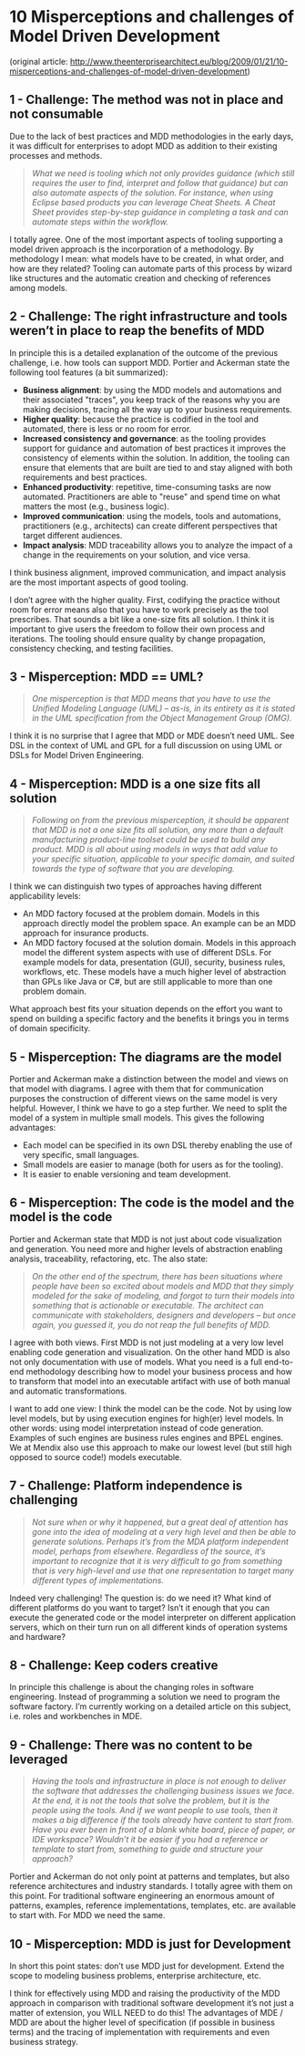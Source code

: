 # 10 Misperceptions and challenges of Model Driven Development

(original article: http://www.theenterprisearchitect.eu/blog/2009/01/21/10-misperceptions-and-challenges-of-model-driven-development)

## 1 - Challenge: The method was not in place and not consumable

Due to the lack of best practices and MDD methodologies in the early days, it was difficult for enterprises to adopt MDD as addition to their existing processes and methods.

> *What we need is tooling which not only provides guidance (which still requires the user to find, interpret and follow that guidance) but can also automate aspects of the solution. For instance, when using Eclipse based products you can leverage Cheat Sheets. A Cheat Sheet provides step-by-step guidance in completing a task and can automate steps within the workflow.*

I totally agree. One of the most important aspects of tooling supporting a model driven approach is the incorporation of a methodology. By methodology I mean: what models have to be created, in what order, and how are they related? Tooling can automate parts of this process by wizard like structures and the automatic creation and checking of references among models.

## 2 - Challenge: The right infrastructure and tools weren’t in place to reap the benefits of MDD

In principle this is a detailed explanation of the outcome of the previous challenge, i.e. how tools can support MDD. Portier and Ackerman state the following tool features (a bit summarized):

- **Business alignment**: by using the MDD models and automations and their associated "traces", you keep track of the reasons why you are making decisions, tracing all the way up to your business requirements.
- **Higher quality**: because the practice is codified in the tool and automated, there is less or no room for error.
- **Increased consistency and governance**: as the tooling provides support for guidance and automation of best practices it improves the consistency of elements within the solution. In addition, the tooling can ensure that elements that are built are tied to and stay aligned with both requirements and best practices.
- **Enhanced productivity**: repetitive, time-consuming tasks are now automated. Practitioners are able to "reuse" and spend time on what matters the most (e.g., business logic).
- **Improved communication**: using the models, tools and automations, practitioners (e.g., architects) can create different perspectives that target different audiences.
- **Impact analysis**: MDD traceability allows you to analyze the impact of a change in the requirements on your solution, and vice versa.

I think business alignment, improved communication, and impact analysis are the most important aspects of good tooling.

I don’t agree with the higher quality. First, codifying the practice without room for error means also that you have to work precisely as the tool prescribes. That sounds a bit like a one-size fits all solution. I think it is important to give users the freedom to follow their own process and iterations. The tooling should ensure quality by change propagation, consistency checking, and testing facilities.

## 3 - Misperception: MDD == UML?

> *One misperception is that MDD means that you have to use the Unified Modeling Language (UML) – as-is, in its entirety as it is stated in the UML specification from the Object Management Group (OMG).*

I think it is no surprise that I agree that MDD or MDE doesn’t need UML. See DSL in the context of UML and GPL for a full discussion on using UML or DSLs for Model Driven Engineering.

## 4 - Misperception: MDD is a one size fits all solution

> *Following on from the previous misperception, it should be apparent that MDD is not a one size fits all solution, any more than a default manufacturing product-line toolset could be used to build any product. MDD is all about using models in ways that add value to your specific situation, applicable to your specific domain, and suited towards the type of software that you are developing.*

I think we can distinguish two types of approaches having different applicability levels:

- An MDD factory focused at the problem domain. Models in this approach directly model the problem space. An example can be an MDD approach for insurance products.
- An MDD factory focused at the solution domain. Models in this approach model the different system aspects with use of different DSLs. For example models for data, presentation (GUI), security, business rules, workflows, etc. These models have a much higher level of abstraction than GPLs like Java or C#, but are still applicable to more than one problem domain.

What approach best fits your situation depends on the effort you want to spend on building a specific factory and the benefits it brings you in terms of domain specificity.

## 5 - Misperception: The diagrams are the model

Portier and Ackerman make a distinction between the model and views on that model with diagrams. I agree with them that for communication purposes the construction of different views on the same model is very helpful. However, I think we have to go a step further. We need to split the model of a system in multiple small models. This gives the following advantages:

- Each model can be specified in its own DSL thereby enabling the use of very specific, small languages.
- Small models are easier to manage (both for users as for the tooling).
- It is easier to enable versioning and team development.

## 6 - Misperception: The code is the model and the model is the code

Portier and Ackerman state that MDD is not just about code visualization and generation. You need more and higher levels of abstraction enabling analysis, traceability, refactoring, etc. The also state:

> *On the other end of the spectrum, there has been situations where people have been so excited about models and MDD that they simply modeled for the sake of modeling, and forgot to turn their models into something that is actionable or executable. The architect can communicate with stakeholders, designers and developers – but once again, you guessed it, you do not reap the full benefits of MDD.*

I agree with both views. First MDD is not just modeling at a very low level enabling code generation and visualization. On the other hand MDD is also not only documentation with use of models. What you need is a full end-to-end methodology describing how to model your business process and how to transform that model into an executable artifact with use of both manual and automatic transformations.

I want to add one view: I think the model can be the code. Not by using low level models, but by using execution engines for high(er) level models. In other words: using model interpretation instead of code generation. Examples of such engines are business rules engines and BPEL engines. We at Mendix also use this approach to make our lowest level (but still high opposed to source code!) models executable.

## 7 - Challenge: Platform independence is challenging

> *Not sure when or why it happened, but a great deal of attention has gone into the idea of modeling at a very high level and then be able to generate solutions. Perhaps it’s from the MDA platform independent model, perhaps from elsewhere. Regardless of the source, it’s important to recognize that it is very difficult to go from something that is very high-level and use that one representation to target many different types of implementations.*

Indeed very challenging! The question is: do we need it? What kind of different platforms do you want to target? Isn’t it enough that you can execute the generated code or the model interpreter on different application servers, which on their turn run on all different kinds of operation systems and hardware?

## 8 - Challenge: Keep coders creative

In principle this challenge is about the changing roles in software engineering. Instead of programming a solution we need to program the software factory. I’m currently working on a detailed article on this subject, i.e. roles and workbenches in MDE.

## 9 - Challenge: There was no content to be leveraged

> *Having the tools and infrastructure in place is not enough to deliver the software that addresses the challenging business issues we face. At the end, it is not the tools that solve the problem, but it is the people using the tools. And if we want people to use tools, then it makes a big difference if the tools already have content to start from. Have you ever been in front of a blank white board, piece of paper, or IDE workspace? Wouldn’t it be easier if you had a reference or template to start from, something to guide and structure your approach?*

Portier and Ackerman do not only point at patterns and templates, but also reference architectures and industry standards. I totally agree with them on this point. For traditional software engineering an enormous amount of patterns, examples, reference implementations, templates, etc. are available to start with. For MDD we need the same.

## 10 - Misperception: MDD is just for Development

In short this point states: don’t use MDD just for development. Extend the scope to modeling business problems, enterprise architecture, etc.

I think for effectively using MDD and raising the productivity of the MDD approach in comparison with traditional software development it’s not just a matter of extension, you WILL NEED to do this! The advantages of MDE / MDD are about the higher level of specification (if possible in business terms) and the tracing of implementation with requirements and even business strategy.
